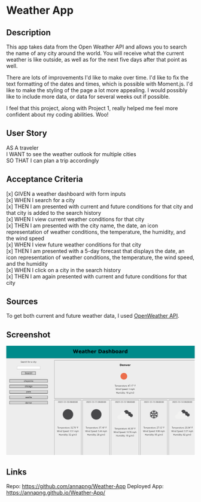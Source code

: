 # Weather App

## Description
This app takes data from the Open Weather API and allows you to search the name of any city around the world. You will receive what the current weather is like outside, as well as for the next five days after that point as well.

There are lots of improvements I'd like to make over time. I'd like to fix the text formatting of the dates and times, which is possible with Moment.js. I'd like to make the styling of the page a lot more appealing. I would possibly like to include more data, or data for several weeks out if possible. 

I feel that this project, along with Project 1, really helped me feel more confident about my coding abilities. Woo!

## User Story
AS A traveler  
I WANT to see the weather outlook for multiple cities  
SO THAT I can plan a trip accordingly

## Acceptance Criteria
[x] GIVEN a weather dashboard with form inputs  
[x] WHEN I search for a city  
[x] THEN I am presented with current and future conditions for that city and that city is added to the search history  
[x] WHEN I view current weather conditions for that city  
[x] THEN I am presented with the city name, the date, an icon representation of weather conditions, the temperature, the humidity, and the wind speed  
[x] WHEN I view future weather conditions for that city  
[x] THEN I am presented with a 5-day forecast that displays the date, an icon representation of weather conditions, the temperature, the wind speed, and the humidity  
[x] WHEN I click on a city in the search history  
[x] THEN I am again presented with current and future conditions for that city  
 
## Sources
To get both current and future weather data, I used [OpenWeather API](https://openweathermap.org/api).

## Screenshot
![Screenshot of Weather App](assets\Screenshot.png)

## Links 
Repo: https://github.com/annapng/Weather-App 
Deployed App: https://annapng.github.io/Weather-App/